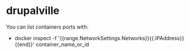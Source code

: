 # drupalville

You can list containers ports with:
- docker inspect -f '{{range.NetworkSettings.Networks}}{{.IPAddress}}{{end}}' container_name_or_id
